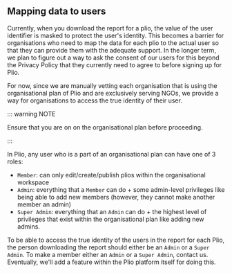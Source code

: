 ## Mapping data to users

Currently, when you download the report for a plio, the value of the user identifier is masked
to protect the user's identity. This becomes a barrier for organisations who need to map the
data for each plio to the actual user so that they can provide them with the adequate support.
In the longer term, we plan to figure out a way to ask the consent of our users for this beyond the Privacy Policy that they currently need to agree to before signing up for Plio. 

For now, since we are manually vetting each organisation that is using the organisational plan of Plio and are exclusively serving NGOs, we provide a way for organisations to access the true identity of their user. 

::: warning NOTE

Ensure that you are on on the organisational plan before proceeding.

:::

In Plio, any user who is a part of an organisational plan can have one of 3 roles:
- `Member`: can only edit/create/publish plios within the organisational workspace
- `Admin`: everything that a `Member` can do + some admin-level privileges like being able to add new members (however, they cannot make another member an admin)
- `Super Admin`: everything that an `Admin` can do + the highest level of privileges that exist within the organisational plan like adding new admins.

To be able to access the true identity of the users in the report for each Plio, the person downloading the report should either be an `Admin` or a `Super Admin`. To make a member either an `Admin` or a `Super Admin`, contact us. Eventually, we'll add a feature within the Plio platform itself for doing this.
